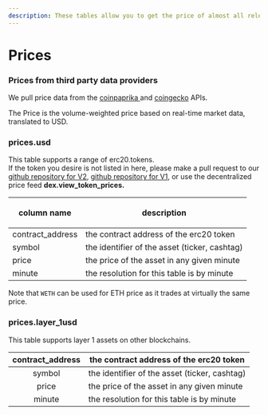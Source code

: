 ```yaml
---
description: These tables allow you to get the price of almost all relevant erc20 tokens.
---
```


# Prices

### Prices from third party data providers <a href="#centralised-exchanges-trading-data" id="centralised-exchanges-trading-data"></a>

We pull price data from the [coinpaprika ](https://coinpaprika.com/)and [coingecko](https://www.coingecko.com/) APIs.

The Price is the volume-weighted price based on real-time market data, translated to USD.

### **prices.usd**

This table supports a range of erc20.tokens. \
If the token you desire is not listed in here, please make a pull request to our [github repository for V2](https://github.com/duneanalytics/spellbook/blob/main/models/prices/prices_tokens.sql), [github repository for V1]([https://github.com/duneanalytics/abstractions/tree/master/prices](https://github.com/duneanalytics/spellbook/tree/main/deprecated-dune-v1-abstractions/prices)), or use the decentralized price feed **dex.view\_token\_prices.**

| <p></p><p><strong>column name</strong></p> | **description**                               |
| ------------------------------------------ | --------------------------------------------- |
| contract\_address                          | the contract address of the erc20 token       |
| symbol                                     | the identifier of the asset (ticker, cashtag) |
| price                                      | the price of the asset in any given minute    |
| minute                                     | the resolution for this table is by minute    |

Note that `WETH` can be used for ETH price as it trades at virtually the same price.

### **prices.layer\_1usd**

This table supports layer 1 assets on other blockchains.

| contract\_address | the contract address of the erc20 token       |
| :---------------: | --------------------------------------------- |
|       symbol      | the identifier of the asset (ticker, cashtag) |
|       price       | the price of the asset in any given minute    |
|       minute      | the resolution for this table is by minute    |
